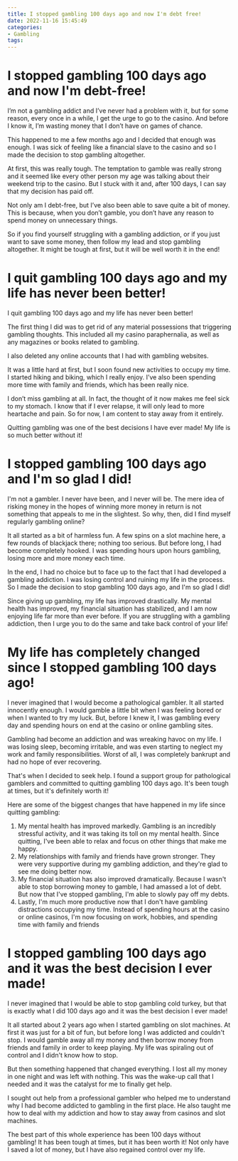```yaml
---
title: I stopped gambling 100 days ago and now I'm debt free!
date: 2022-11-16 15:45:49
categories:
- Gambling
tags:
---
```



#  I stopped gambling 100 days ago and now I'm debt-free!

I’m not a gambling addict and I’ve never had a problem with it, but for some reason, every once in a while, I get the urge to go to the casino. And before I know it, I’m wasting money that I don’t have on games of chance.

This happened to me a few months ago and I decided that enough was enough. I was sick of feeling like a financial slave to the casino and so I made the decision to stop gambling altogether.

At first, this was really tough. The temptation to gamble was really strong and it seemed like every other person my age was talking about their weekend trip to the casino. But I stuck with it and, after 100 days, I can say that my decision has paid off.

Not only am I debt-free, but I’ve also been able to save quite a bit of money. This is because, when you don’t gamble, you don’t have any reason to spend money on unnecessary things.

So if you find yourself struggling with a gambling addiction, or if you just want to save some money, then follow my lead and stop gambling altogether. It might be tough at first, but it will be well worth it in the end!

#  I quit gambling 100 days ago and my life has never been better!

I quit gambling 100 days ago and my life has never been better!

The first thing I did was to get rid of any material possessions that triggering gambling thoughts. This included all my casino paraphernalia, as well as any magazines or books related to gambling.

I also deleted any online accounts that I had with gambling websites.

It was a little hard at first, but I soon found new activities to occupy my time. I started hiking and biking, which I really enjoy. I’ve also been spending more time with family and friends, which has been really nice.

I don’t miss gambling at all. In fact, the thought of it now makes me feel sick to my stomach. I know that if I ever relapse, it will only lead to more heartache and pain. So for now, I am content to stay away from it entirely.

Quitting gambling was one of the best decisions I have ever made! My life is so much better without it!

#  I stopped gambling 100 days ago and I'm so glad I did!

I'm not a gambler. I never have been, and I never will be. The mere idea of risking money in the hopes of winning more money in return is not something that appeals to me in the slightest. So why, then, did I find myself regularly gambling online?

It all started as a bit of harmless fun. A few spins on a slot machine here, a few rounds of blackjack there; nothing too serious. But before long, I had become completely hooked. I was spending hours upon hours gambling, losing more and more money each time.

In the end, I had no choice but to face up to the fact that I had developed a gambling addiction. I was losing control and ruining my life in the process. So I made the decision to stop gambling 100 days ago, and I'm so glad I did!

Since giving up gambling, my life has improved drastically. My mental health has improved, my financial situation has stabilized, and I am now enjoying life far more than ever before. If you are struggling with a gambling addiction, then I urge you to do the same and take back control of your life!

#  My life has completely changed since I stopped gambling 100 days ago!

I never imagined that I would become a pathological gambler. It all started innocently enough. I would gamble a little bit when I was feeling bored or when I wanted to try my luck. But, before I knew it, I was gambling every day and spending hours on end at the casino or online gambling sites.

Gambling had become an addiction and was wreaking havoc on my life. I was losing sleep, becoming irritable, and was even starting to neglect my work and family responsibilities. Worst of all, I was completely bankrupt and had no hope of ever recovering.

That's when I decided to seek help. I found a support group for pathological gamblers and committed to quitting gambling 100 days ago. It's been tough at times, but it's definitely worth it!

Here are some of the biggest changes that have happened in my life since quitting gambling: 

1) My mental health has improved markedly. Gambling is an incredibly stressful activity, and it was taking its toll on my mental health. Since quitting, I've been able to relax and focus on other things that make me happy. 
2) My relationships with family and friends have grown stronger. They were very supportive during my gambling addiction, and they're glad to see me doing better now. 
3) My financial situation has also improved dramatically. Because I wasn't able to stop borrowing money to gamble, I had amassed a lot of debt. But now that I've stopped gambling, I'm able to slowly pay off my debts. 
4) Lastly, I'm much more productive now that I don't have gambling distractions occupying my time. Instead of spending hours at the casino or online casinos, I'm now focusing on work, hobbies, and spending time with family and friends

#  I stopped gambling 100 days ago and it was the best decision I ever made!

I never imagined that I would be able to stop gambling cold turkey, but that is exactly what I did 100 days ago and it was the best decision I ever made!

It all started about 2 years ago when I started gambling on slot machines. At first it was just for a bit of fun, but before long I was addicted and couldn't stop. I would gamble away all my money and then borrow money from friends and family in order to keep playing. My life was spiraling out of control and I didn't know how to stop.

But then something happened that changed everything. I lost all my money in one night and was left with nothing. This was the wake-up call that I needed and it was the catalyst for me to finally get help.

I sought out help from a professional gambler who helped me to understand why I had become addicted to gambling in the first place. He also taught me how to deal with my addiction and how to stay away from casinos and slot machines.

The best part of this whole experience has been 100 days without gambling! It has been tough at times, but it has been worth it! Not only have I saved a lot of money, but I have also regained control over my life.